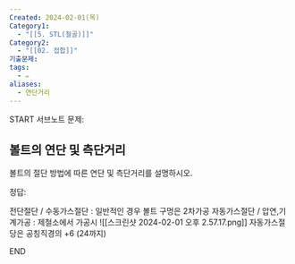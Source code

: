 ```yaml
---
Created: 2024-02-01(목)
Category1:
  - "[[5. STL(철골)]]"
Category2:
  - "[[02. 접합]]"
기출문제: 
tags:
  - ✏️
aliases:
  - 연단거리
---
```

START
서브노트
문제:  
## 볼트의 연단 및 측단거리 

볼트의 절단 방법에 따른 연단 및 측단거리를 설명하시오.

정답: 


전단절단 / 수동가스절단 : 일반적인 경우 볼트 구멍은 2차가공
자동가스절단 / 압연,기계가공 : 제철소에서 가공시
![[스크린샷 2024-02-01 오후 2.57.17.png]]
자동가스절당은 공칭직경의 +6 (24까지)
<!--ID: 1707041227974-->
END


